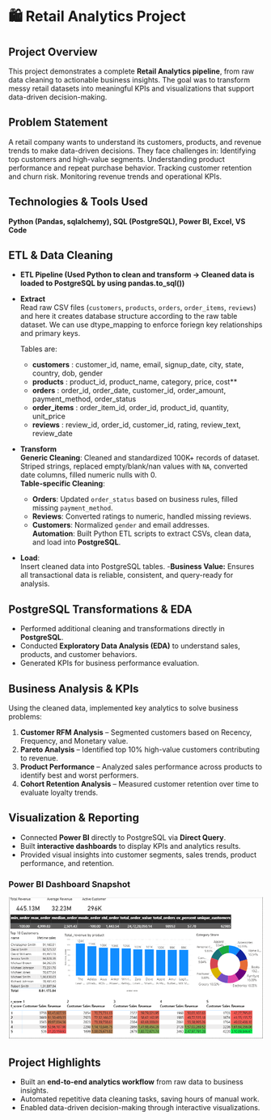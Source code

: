 # 🛍️ Retail Analytics Project

## Project Overview
This project demonstrates a complete **Retail Analytics pipeline**, from raw data cleaning to actionable business insights. The goal was to transform messy retail datasets into meaningful KPIs and visualizations that support data-driven decision-making.

## Problem Statement
A retail company wants to understand its customers, products, and revenue trends to make data-driven decisions. They face challenges in:
Identifying top customers and high-value segments.
Understanding product performance and repeat purchase behavior.
Tracking customer retention and churn risk.
Monitoring revenue trends and operational KPIs.

## Technologies & Tools Used
**Python (Pandas, sqlalchemy), SQL (PostgreSQL), Power BI, Excel, VS Code**


## ETL & Data Cleaning
- **ETL Pipeline (Used Python to clean and transform → Cleaned data is loaded to PostgreSQL by using pandas.to_sql())**
- **Extract**                                                                                                      
  Read raw CSV files (`customers`, `products`, `orders`, `order_items`, `reviews`) and here it creates database structure according to the raw table dataset. We can use dtype_mapping to enforce foriegn key relationships and primary keys.
        
  Tables are:
    - **customers** : customer_id,	name,	email,	signup_date,	city,	state,	country,	dob,	gender
    - **products** : product_id,	product_name,	category,	price,	cost**
    - **orders** : order_id, order_date,	customer_id,	order_amount,	payment_method,	order_status
    - **order_items** : order_item_id, order_id,	product_id,	quantity,	unit_price
    - **reviews** : review_id, order_id,	customer_id,	rating,	review_text,	review_date

- **Transform**                                                                                                          
 **Generic Cleaning**: Cleaned and standardized  100K+ records of dataset. Striped strings, replaced empty/blank/nan values with `NA`, converted date columns, filled numeric nulls with 0.                                                                
 **Table-specific Cleaning**:
  - **Orders**: Updated `order_status` based on business rules, filled missing `payment_method`.  
  - **Reviews**: Converted ratings to numeric, handled missing reviews.  
  - **Customers**: Normalized `gender` and email addresses.                                                                    
 **Automation**: Built Python ETL scripts to extract CSVs, clean data, and load into **PostgreSQL**.
- **Load**:                                                                                      
 Insert cleaned data into PostgreSQL tables.
-**Business Value:**
Ensures all transactional data is reliable, consistent, and query-ready for analysis.

## PostgreSQL Transformations & EDA
- Performed additional cleaning and transformations directly in **PostgreSQL**.  
- Conducted **Exploratory Data Analysis (EDA)** to understand sales, products, and customer behaviors.  
- Generated KPIs for business performance evaluation.  


## Business Analysis & KPIs
Using the cleaned data, implemented key analytics to solve business problems:

1. **Customer RFM Analysis** – Segmented customers based on Recency, Frequency, and Monetary value.  
2. **Pareto Analysis** – Identified top 10% high-value customers contributing to revenue.  
3. **Product Performance** – Analyzed sales performance across products to identify best and worst performers.  
4. **Cohort Retention Analysis** – Measured customer retention over time to evaluate loyalty trends.

## Visualization & Reporting
- Connected **Power BI** directly to PostgreSQL via **Direct Query**.  
- Built **interactive dashboards** to display KPIs and analytics results.  
- Provided visual insights into customer segments, sales trends, product performance, and retention.
### Power BI Dashboard Snapshot
![Retail Analytics Dashboard](dashboard/DashboardVisualization.png)


## Project Highlights
- Built an **end-to-end analytics workflow** from raw data to business insights.  
- Automated repetitive data cleaning tasks, saving hours of manual work.  
- Enabled data-driven decision-making through interactive visualizations.



